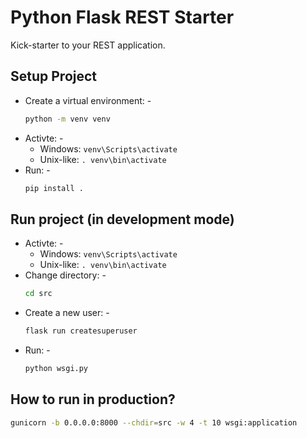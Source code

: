 # Python Flask REST Starter

Kick-starter to your REST application.

## Setup Project

- Create a virtual environment: -
  ```bash
  python -m venv venv
  ```
- Activte: -
  - Windows: `venv\Scripts\activate`
  - Unix-like: `. venv\bin\activate`
- Run: -
  ```bash
  pip install .
  ```

## Run project (in development mode)

- Activte: -
  - Windows: `venv\Scripts\activate`
  - Unix-like: `. venv\bin\activate`
- Change directory: -
  ```bash
  cd src
  ```
- Create a new user: -
  ```bash
  flask run createsuperuser
  ```
- Run: -
  ```bash
  python wsgi.py
  ```

## How to run in production?

```bash
gunicorn -b 0.0.0.0:8000 --chdir=src -w 4 -t 10 wsgi:application
```
